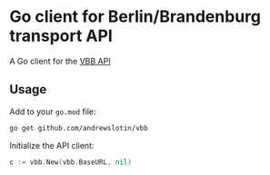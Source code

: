 # Go client for Berlin/Brandenburg transport API

A Go client for the [VBB API](https://v5.vbb.transport.rest/api.html)

## Usage

Add to your `go.mod` file:

```bash
go get github.com/andrewslotin/vbb
```

Initialize the API client:

```go
c := vbb.New(vbb.BaseURL, nil)
```
